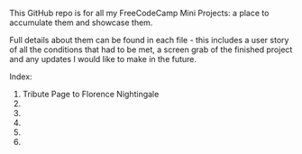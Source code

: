 This GitHub repo is for all my FreeCodeCamp Mini Projects: a place to accumulate them and showcase them.

Full details about them can be found in each file - this includes a user story of all the conditions that had to be met, a 
screen grab of the finished project and any updates I would like to make in the future.

Index:
1. Tribute Page to Florence Nightingale
2.
3.
4.
5.
6.

